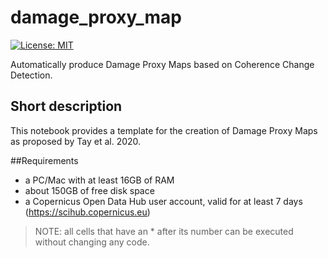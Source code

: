 # damage_proxy_map
[![License: MIT](https://img.shields.io/badge/License-MIT-yellow.svg)](https://opensource.org/licenses/MIT)

Automatically produce Damage Proxy Maps based on Coherence Change Detection.

## Short description

This notebook provides a template for the creation of Damage Proxy Maps as proposed by Tay et al. 2020.

##Requirements

- a PC/Mac with at least 16GB of RAM
- about 150GB of free disk space
- a Copernicus Open Data Hub user account, valid for at least 7 days (https://scihub.copernicus.eu)

> NOTE: all cells that have an * after its number can be executed without changing any code.
